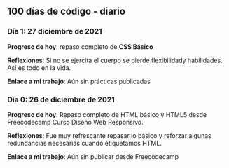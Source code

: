## 100 días de código - diario

### Día 1: 27 diciembre de 2021

**Progreso de hoy**: repaso completo de **CSS Básico**

**Reflexiones**: Si no se ejercita el cuerpo se pierde flexibilidady habilidades. Así es todo en la vida. 

**Enlace a mi trabajo**: Aún sin prácticas publicadas


### Día 0: 26 de diciembre de 2021

**Progreso de hoy**: Repaso completo de HTML básico y HTML5 desde Freecodecamp Curso Diseño Web Responsivo.

**Reflexiones**: Fue muy refrescante repasar lo básico y reforzar algunas redundancias necesarias cuando etiquetamos HTML.

**Enlace a mi trabajo**: Aún sin publicar desde Freecodecamp

